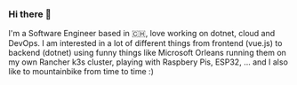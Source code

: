 ### Hi there 👋

I'm a Software Engineer based in 🇨🇭, love working on dotnet, cloud and DevOps.
I am interested in a lot of different things from frontend (vue.js) to backend (dotnet) using funny things like Microsoft Orleans running them on my own Rancher k3s cluster, playing with Raspbery Pis, ESP32, ... and I also like to mountainbike from time to time :)

<!--
**BWalti/BWalti** is a ✨ _special_ ✨ repository because its `README.md` (this file) appears on your GitHub profile.

Here are some ideas to get you started:

- 🔭 I’m currently working on ...
- 🌱 I’m currently learning ...
- 👯 I’m looking to collaborate on ...
- 🤔 I’m looking for help with ...
- 💬 Ask me about ...
- 📫 How to reach me: ...
- 😄 Pronouns: ...
- ⚡ Fun fact: ...
-->
